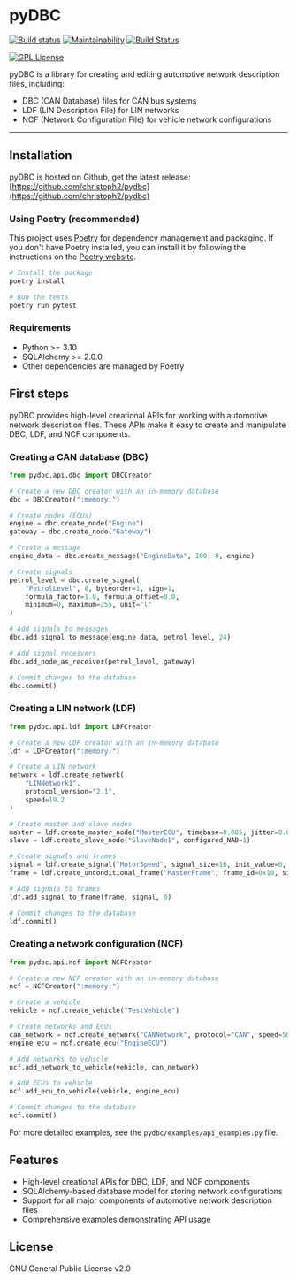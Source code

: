 pyDBC
=====

[![Build status](https://ci.appveyor.com/api/projects/status/6lf6kt2vle4jjou7?svg=true)](https://ci.appveyor.com/project/christoph2/pydbc)
[![Maintainability](https://api.codeclimate.com/v1/badges/ee1e493f62896f3fea61/maintainability)](https://codeclimate.com/github/christoph2/pydbc/maintainability)
[![Build Status](https://travis-ci.org/christoph2/pydbc.svg)](https://travis-ci.org/christoph2/pydbc)

[![GPL License](http://img.shields.io/badge/license-GPL-blue.svg)](http://opensource.org/licenses/GPL-2.0)

pyDBC is a library for creating and editing automotive network description files, including:
- DBC (CAN Database) files for CAN bus systems
- LDF (LIN Description File) for LIN networks
- NCF (Network Configuration File) for vehicle network configurations

---

## Installation

pyDBC is hosted on Github, get the latest release: [https://github.com/christoph2/pydbc](https://github.com/christoph2/pydbc)

### Using Poetry (recommended)

This project uses [Poetry](https://python-poetry.org/) for dependency management and packaging. If you don't have Poetry installed, you can install it by following the instructions on the [Poetry website](https://python-poetry.org/docs/#installation).

```bash
# Install the package
poetry install

# Run the tests
poetry run pytest
```

### Requirements

- Python >= 3.10
- SQLAlchemy >= 2.0.0
- Other dependencies are managed by Poetry

## First steps

pyDBC provides high-level creational APIs for working with automotive network description files. These APIs make it easy to create and manipulate DBC, LDF, and NCF components.

### Creating a CAN database (DBC)

```python
from pydbc.api.dbc import DBCCreator

# Create a new DBC creator with an in-memory database
dbc = DBCCreator(":memory:")

# Create nodes (ECUs)
engine = dbc.create_node("Engine")
gateway = dbc.create_node("Gateway")

# Create a message
engine_data = dbc.create_message("EngineData", 100, 8, engine)

# Create signals
petrol_level = dbc.create_signal(
    "PetrolLevel", 8, byteorder=1, sign=1,
    formula_factor=1.0, formula_offset=0.0,
    minimum=0, maximum=255, unit="l"
)

# Add signals to messages
dbc.add_signal_to_message(engine_data, petrol_level, 24)

# Add signal receivers
dbc.add_node_as_receiver(petrol_level, gateway)

# Commit changes to the database
dbc.commit()
```

### Creating a LIN network (LDF)

```python
from pydbc.api.ldf import LDFCreator

# Create a new LDF creator with an in-memory database
ldf = LDFCreator(":memory:")

# Create a LIN network
network = ldf.create_network(
    "LINNetwork1",
    protocol_version="2.1",
    speed=19.2
)

# Create master and slave nodes
master = ldf.create_master_node("MasterECU", timebase=0.005, jitter=0.0001)
slave = ldf.create_slave_node("SlaveNode1", configured_NAD=1)

# Create signals and frames
signal = ldf.create_signal("MotorSpeed", signal_size=16, init_value=0, publisher=master)
frame = ldf.create_unconditional_frame("MasterFrame", frame_id=0x10, size=2, publisher=master)

# Add signals to frames
ldf.add_signal_to_frame(frame, signal, 0)

# Commit changes to the database
ldf.commit()
```

### Creating a network configuration (NCF)

```python
from pydbc.api.ncf import NCFCreator

# Create a new NCF creator with an in-memory database
ncf = NCFCreator(":memory:")

# Create a vehicle
vehicle = ncf.create_vehicle("TestVehicle")

# Create networks and ECUs
can_network = ncf.create_network("CANNetwork", protocol="CAN", speed=500)
engine_ecu = ncf.create_ecu("EngineECU")

# Add networks to vehicle
ncf.add_network_to_vehicle(vehicle, can_network)

# Add ECUs to vehicle
ncf.add_ecu_to_vehicle(vehicle, engine_ecu)

# Commit changes to the database
ncf.commit()
```

For more detailed examples, see the `pydbc/examples/api_examples.py` file.

## Features

- High-level creational APIs for DBC, LDF, and NCF components
- SQLAlchemy-based database model for storing network configurations
- Support for all major components of automotive network description files
- Comprehensive examples demonstrating API usage

## License

GNU General Public License v2.0
